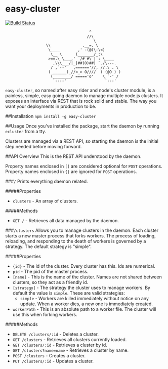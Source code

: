 easy-cluster
======================
[![Build Status](https://travis-ci.org/jsdevel/node-easy-cluster.png)](https://travis-ci.org/jsdevel/node-easy-cluster)

````
                                     ^
                                    //\
                                       \
                  \\              .__=. \
                   \____        ,' -(@)\-\<)
                    \__ \      (_______/_:\
                   >==.\ \___,'  /# #\ | : \____
                     ,\\\___/|_|##(O)##| `./\---.
                    / ,`--'   ,======'//, //.\ . \
                   ( ______)_//<_> O////  ( (@O ) )
                    (________/ ====='o'    \ `-' /
                     `----'                 `---'
````

`easy-cluster`, so named after easy rider and node's cluster module, is a
painless, simple, easy going daemon to manage multiple node.js clusters.  It
exposes an interface via REST that is rock solid and stable.  The way you want
your deployments in production to be.

##Installation
`npm install -g easy-cluster`

##Usage
Once you've installed the package, start the daemon by running `ecluster` from a tty.

Clusters are managed via a REST API, so starting the daemon is the initial step needed before moving forward.

##API Overview
This is the REST API understood by the daemon.

Property names enclosed in `[]` are considered optional for `POST` operations.
Property names enclosed in `{}` are ignored for `POST` operations.

###`/`
Prints everything daemon related.

#####Properties
* `clusters` - An array of clusters.

#####Methods
* `GET /` - Retrieves all data managed by the daemon.

###`/clusters`
Allows you to manage clusters in the daemon.  Each cluster starts a new master process that forks workers.  The process of loading, reloading, and responding to the death of workers is governed by a strategy.  The default strategy is "simple".

#####Properties
* `{id}` - The id of the cluster.  Every cluster has this.  Ids are numerical.
* `pid` - The pid of the master process.
* `[name]` - This is the name of the cluster.  Names are not shared between clusters, so they act as a friendly id.
* `[strategy]` - The strategy the cluster uses to manage workers.  By default the value is `simple`.  These are valid strategies:
  * `simple` - Workers are killed immediately without notice on any update.  When a worker dies, a new one is immediately created.
* `workerPath` - This is an absolute path to a worker file.  The cluster will use this when forking workers.

#####Methods
* `DELETE /clusters/:id` - Deletes a cluster.
* `GET /clusters` - Retrieves all clusters currently loaded.
* `GET /clusters/:id` - Retrieves a cluster by id.
* `GET /clusters?name=name` - Retrieves a cluster by name.
* `POST /clusters` - Creates a cluster.
* `PUT /clusters/:id` - Updates a cluster.
